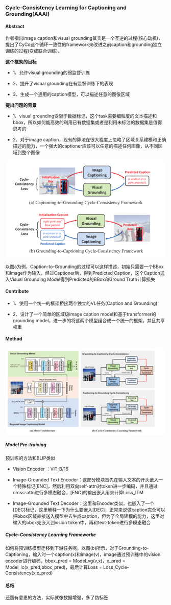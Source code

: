### Cycle-Consistency Learning for Captioning and Grounding(AAAI)

#### Abstract
作者指出image caption和visual grounding其实是一个互逆的过程(核心动机)，提出了CyCo这个循环一致性的framework来改进之前caption和grounding独立训练的过程(变成联合训练)。

**这个框架的目标**

* 1、允许visual grounding的弱监督训练

* 2、提升了visual grounding在有监督训练下的表现

* 3、生成一个通用的caption模型，可以描述任意的图像区域

**提出问题的背景**

* 1、visual grounding受限于数据标记，这个task需要细粒度的文本描述和bbox，所以如何能高效的利用已有数据集或者是利用未标注的数据集是值得思考的
  
* 2、对于image caption，现有的算法在很大程度上忽略了区域关系建模和正确描述的能力，一个强大的captioner应该可以任意的描述任何图像，从不同区域到整个图像
  
![](pic/cyco.png)

以图a为例，Caption-to-Grounding的过程可以这样描述，初始只需要一个BBox和Image作为输入，经过Captioner后，得到Predicted Caption，这个Caption送入Visual Grounding Model得到Predicted的BBox和Ground Truth计算损失

#### Contribute
* 1、使用一个统一的框架桥接两个独立的VL任务(Caption and Grounding)

* 2、设计了一个简单的区域级image caption model和基于transformer的grounding model，进一步的将这两个模型组合成一个统一的框架，并且共享权重
  

#### Method
![](pic/cycoFramework.png)
##### Model Pre-training
预训练的方法和BLIP类似

* Vision Encoder ：ViT-B/16

* Image-Grounded Text Encoder：这部分模块首先在输入文本的开头嵌入一个特殊标记[ENC]，然后利用双向self-attn对token进一步编码，并且通过cross-attn进行多模态融合，[ENC]的输出嵌入用来计算Loss_ITM

* Image-Grounded Text Decoder：这里和Encoder类似，也嵌入了一个[DEC]标记，这里解释一下为什么要嵌入[DEC]，正常来说做caption完全可以把bbox区域直接送入模型中去生成caption，但为了全局建模的能力，这里对输入的bbox先嵌入到vision token中，再和text-token进行多模态融合


##### Cycle-Consistency Learning Frameworke
如何将预训练模型迁移到下游任务呢，以图(b)所示，对于Grounding-to-Captioning，输入时一个caption(x)和image(v)，image通过预训练中的vision encoder进行编码，bbox_pred = Model_vg(v,x)，x_pred = Model_ic(x_pred,bbox_pred)，最后计算Loss = Loss_Cycle-Consistency(x,x_pred)

#### 总结
还蛮有意思的方法，实际就像数据增强，多了伪标签